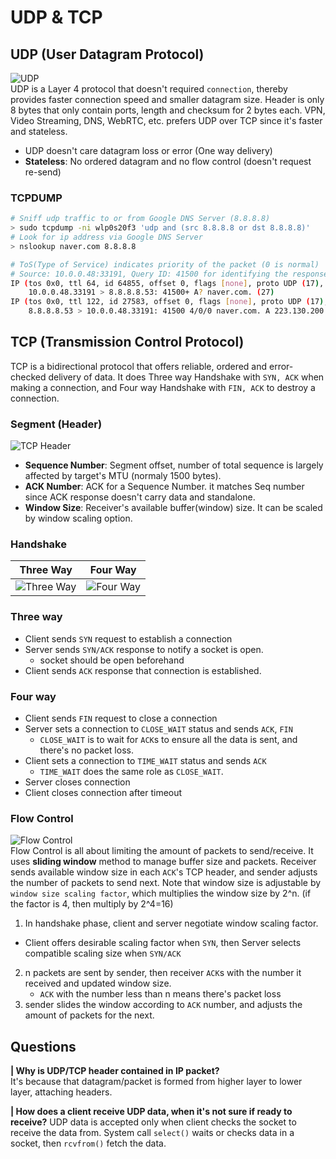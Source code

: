 # UDP & TCP
## UDP (User Datagram Protocol)
![UDP](https://i.imgur.com/C9cNJRP.jpg)  
 UDP is a Layer 4 protocol that doesn't required `connection`, thereby provides faster connection speed and smaller datagram size. Header is only 8 bytes that only contain ports, length and checksum for 2 bytes each. VPN, Video Streaming, DNS, WebRTC, etc. prefers UDP over TCP since it's faster and stateless.  
 - UDP doesn't care datagram loss or error (One way delivery)
 - **Stateless**: No ordered datagram and no flow control (doesn't request re-send) 
### TCPDUMP
```bash
# Sniff udp traffic to or from Google DNS Server (8.8.8.8)
> sudo tcpdump -ni wlp0s20f3 'udp and (src 8.8.8.8 or dst 8.8.8.8)'
# Look for ip address via Google DNS Server
> nslookup naver.com 8.8.8.8

# ToS(Type of Service) indicates priority of the packet (0 is normal)
# Source: 10.0.0.48:33191, Query ID: 41500 for identifying the response.
IP (tos 0x0, ttl 64, id 64855, offset 0, flags [none], proto UDP (17), length 55)
    10.0.0.48.33191 > 8.8.8.8.53: 41500+ A? naver.com. (27)
IP (tos 0x0, ttl 122, id 27583, offset 0, flags [none], proto UDP (17), length 119)
    8.8.8.8.53 > 10.0.0.48.33191: 41500 4/0/0 naver.com. A 223.130.200.104, naver.com. A 223.130.195.95, naver.com. A 223.130.195.200, naver.com. A 223.130.200.107 (91)
```
  
## TCP (Transmission Control Protocol)
  TCP is a bidirectional protocol that offers reliable, ordered and error-checked delivery of data. It does Three way Handshake with `SYN, ACK` when making a connection, and Four way Handshake with `FIN, ACK` to destroy a connection.
### Segment (Header)
![TCP Header](https://i.imgur.com/MQQfXWc.png)  
- **Sequence Number**: Segment offset, number of total sequence is largely affected by target's MTU (normaly 1500 bytes).
-  **ACK Number**: ACK for a Sequence Number. it matches Seq number since ACK response doesn't carry data and standalone.
-  **Window Size**: Receiver's available buffer(window) size. It can be scaled by window scaling option.
### Handshake
| Three Way      | Four Way |
| :-----------: | :-----------: |
| ![Three Way](https://i.imgur.com/h178fj8.png)      | ![Four Way](https://i.imgur.com/b2ieX1g.jpg)       |
### Three way
- Client sends `SYN` request to establish a connection
- Server sends `SYN/ACK` response to notify a socket is open. 
  - socket should be open beforehand
- Client sends `ACK` response that connection is established.

### Four way
- Client sends `FIN` request to close a connection
- Server sets a connection to `CLOSE_WAIT` status and sends `ACK`, `FIN`
  - `CLOSE_WAIT` is to wait for `ACK`s to ensure all the data is sent, and there's no packet loss. 
- Client sets a connection to `TIME_WAIT` status and sends `ACK`
  - `TIME_WAIT` does the same role as `CLOSE_WAIT`.
- Server closes connection
- Client closes connection after timeout 

### Flow Control
![Flow Control](https://i.imgur.com/2rHXlEB.png)  
 Flow Control is all about limiting the amount of packets to send/receive. It uses **sliding window** method to manage buffer size and packets. Receiver sends available window size in each `ACK`'s TCP header, and sender adjusts the number of packets to send next. Note that window size is adjustable by `window size scaling factor`, which multiplies the window size by 2^n. (if the factor is 4, then multiply by 2^4=16)
 1. In handshake phase, client and server negotiate window scaling factor.
   - Client offers desirable scaling factor when `SYN`, then Server selects compatible scaling size when `SYN/ACK`  
 2. n packets are sent by sender, then receiver `ACK`s with the number it received and updated window size.
    - `ACK` with the number less than n means there's packet loss
 3. sender slides the window according to `ACK` number, and adjusts the amount of packets for the next.

## Questions
**| Why is UDP/TCP header contained in IP packet?**  
It's because that datagram/packet is formed from higher layer to lower layer, attaching headers. 

**| How does a client receive UDP data, when it's not sure if ready to receive?**
UDP data is accepted only when client checks the socket to receive the data from. System call `select()` waits or checks data in a socket, then `rcvfrom()` fetch the data.